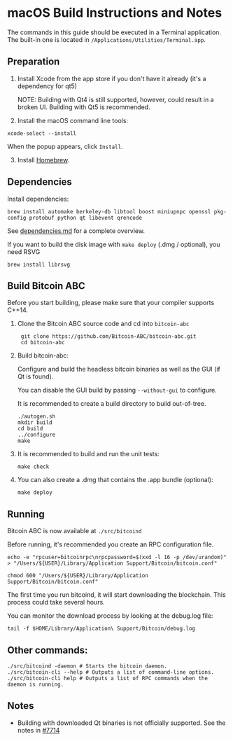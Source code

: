 macOS Build Instructions and Notes
====================================
The commands in this guide should be executed in a Terminal application.
The built-in one is located in `/Applications/Utilities/Terminal.app`.

Preparation
-----------

1.  Install Xcode from the app store if you don't have it already (it's a dependency for qt5)

    NOTE: Building with Qt4 is still supported, however, could result in a broken UI. Building with Qt5 is recommended.

2.  Install the macOS command line tools:

`xcode-select --install`

When the popup appears, click `Install`.

3.  Install [Homebrew](https://brew.sh).

Dependencies
----------------------

Install dependencies:

    brew install automake berkeley-db libtool boost miniupnpc openssl pkg-config protobuf python qt libevent qrencode

See [dependencies.md](dependencies.md) for a complete overview.

If you want to build the disk image with `make deploy` (.dmg / optional), you need RSVG

    brew install librsvg

Build Bitcoin ABC
-----------------

Before you start building, please make sure that your compiler supports C++14.

1. Clone the Bitcoin ABC source code and cd into `bitcoin-abc`

        git clone https://github.com/Bitcoin-ABC/bitcoin-abc.git
        cd bitcoin-abc

2.  Build bitcoin-abc:

    Configure and build the headless bitcoin binaries as well as the GUI (if Qt is found).

    You can disable the GUI build by passing `--without-gui` to configure.

    It is recommended to create a build directory to build out-of-tree. 

        ./autogen.sh
        mkdir build
        cd build
        ../configure
        make

3.  It is recommended to build and run the unit tests:

        make check

4.  You can also create a .dmg that contains the .app bundle (optional):

        make deploy

Running
-------

Bitcoin ABC is now available at `./src/bitcoind`

Before running, it's recommended you create an RPC configuration file.

    echo -e "rpcuser=bitcoinrpc\nrpcpassword=$(xxd -l 16 -p /dev/urandom)" > "/Users/${USER}/Library/Application Support/Bitcoin/bitcoin.conf"

    chmod 600 "/Users/${USER}/Library/Application Support/Bitcoin/bitcoin.conf"

The first time you run bitcoind, it will start downloading the blockchain. This process could take several hours.

You can monitor the download process by looking at the debug.log file:

    tail -f $HOME/Library/Application\ Support/Bitcoin/debug.log

Other commands:
-------

    ./src/bitcoind -daemon # Starts the bitcoin daemon.
    ./src/bitcoin-cli --help # Outputs a list of command-line options.
    ./src/bitcoin-cli help # Outputs a list of RPC commands when the daemon is running.

Notes
-----

* Building with downloaded Qt binaries is not officially supported. See the notes in [#7714](https://github.com/bitcoin/bitcoin/issues/7714)
